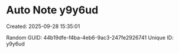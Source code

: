 ﻿# Auto Note y9y6ud
Created: 2025-09-28 15:35:01

Random GUID: 44b19dfe-f4ba-4eb6-9ac3-247fe2926741
Unique ID: y9y6ud
